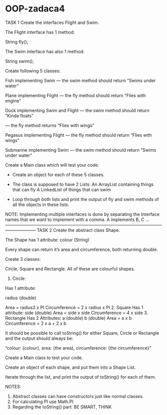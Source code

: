 # OOP-zadaca4
TASK 1
Create the interfaces Flight and Swim.

The Flight interface has 1 method:

String fly();

The Swim interface has also 1 method:

String swim();

Create following 5 classes:

Fish implementing Swim — the swim method should return “Swims under water”

Plane implementing Flight — the fly method should return “Flies with engine”

Duck implementing Swim and Flight — the swim method should return “Kinda floats”

 — the fly method returns “Flies with wings”

Pegasus implementing Flight — the fly method should return “Flies with wings”

Submarine implementing Swim — the swim method should return “Swims under water”

Create a Main class which will test your code.

-   Create an object for each of these 5 classes.

- The class is supposed to have 2 Lists:
	An ArrayList containing things that can fly
	A LinkedList of things that can swim

- Loop through both lists and print the output of fly and swim methods of all the objects in these
  lists.

NOTE: Implementing multiple interfaces is done by separating the Interface names that we
want to implement with a comma. A implements B, C ...
———————————————————————————————————————————
TASK 2
Create the abstract class Shape.

The Shape has 1 attribute: colour (String)

Every shape can return it’s area and circumference, both returning double.

Create 3 classes:

Circle, Square and Rectangle. All of these are colourful shapes.

1. Circle:

Has 1 attribute:

radius (double)

Area = radius2 x PI
Circumference = 2 x radius x PI
2. Square
   Has 1 attribute:
   side (double)
   Area = side x side
   Circumference = 4 x side
3. Rectangle
   Has 2 Attributes:
   a (double)
   b (double)
   Area = a x b
   Circumference = 2 x a + 2 x b

It should be possible to call toString() for either Square, Circle or Rectangle and the output should
always be:

“colour: {colour}, area: {the area}, circumference: {the circumference}”

Create a Main class to test your code.

Create an object of each shape, and put them into a Shape List.

Iterate through the list, and print the output of toString() for each of them.

NOTES:
1. Abstract classes can have constructors just like normal classes.
2. For calculating PI use Math.PI
3. Regarding the toString() part: BE SMART, THINK